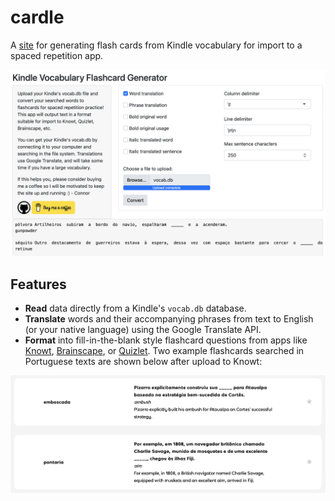 # cardle
A [site](https://connorhargus.shinyapps.io/cardle/) for generating flash cards from Kindle vocabulary for import to a spaced repetition app.

![Screenshot](docs/site.png)

## Features
- **Read** data directly from a Kindle's `vocab.db` database.
- **Translate** words and their accompanying phrases from text to English (or your native language) using the Google Translate API.
- **Format** into fill-in-the-blank style flashcard questions from apps like [Knowt](https://knowt.io), [Brainscape](https://www.brainscape.com/l/dashboard), or [Quizlet](https://www.brainscape.com/l/dashboard). Two example flashcards searched in Portuguese texts are shown below after upload to Knowt:

![Screenshot](docs/example1.png)
